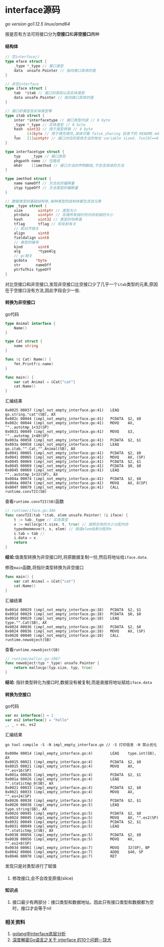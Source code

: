 # interface源码

*go version go1.12.5 linux/amd64*

按是否有方法可将接口分为**空接口**和**非空接口**两种

#### 结构体
```go
// 空interface// 
type eface struct {
	_type *_type // 接口类型
	data  unsafe.Pointer // 指向接口具体的值
}

// 非空interface
type iface struct {
	tab  *itab // 接口的类型以及实体类型
	data unsafe.Pointer // 指向接口具体的值
}

// 接口的类型及实体类型等
type itab struct {
	inter *interfacetype // 接口类型内容 // 8 byte
	_type *_type // 实体类型 // 8 bite
	hash  uint32 // 用于类型转换 // 4 byte
	_     [4]byte // 用于填充填充,具体可看 false_sharing 目录下的 README.md
	fun   [1]uintptr // 接口对应的具体方法的地址 variable sized. fun[0]==0 means _type does not implement inter.
}

type interfacetype struct {
	typ     _type // 接口类型
	pkgpath name // 包路径
	mhdr    []imethod // 接口方法的声明数组,不包含具体的方法
}

type imethod struct {
	name nameOff // 方法名的偏移量
	ityp typeOff // 方法类型的偏移量
}

// 数据类型的基础结构体,每种类型的结构体都包含该元素
type _type struct {
	size       uintptr // 类型大小
	ptrdata    uintptr // 存储所有指针的内存前缀的大小
	hash       uint32 // 类型的哈希值
	tflag      tflag // 和反射有关
	// 和对齐相关
	align      uint8 
	fieldalign uint8 
	// 类型的编号
	kind       uint8
	alg        *typeAlg
	// gc相关
	gcdata    *byte
	str       nameOff
	ptrToThis typeOff
}
```
对比空接口和非空接口,发现非空接口比空接口少了几乎一个`itab`类型的元素,原因在于空接口没有方法,因此字段会少一些.

#### 转换为非空接口
go代码
```go
type Animal interface {
	Name()
}

type Cat struct {
	name string
}

func (c Cat) Name() {
	fmt.Printf(c.name)
}

func main() {
	var cat Animal = &Cat{"cat"}
	cat.Name()
}
```
汇编结果
```
0x0025 00037 (impl_not_empty_interface.go:41)   LEAQ    go.string."cat"(SB), AX
0x002c 00044 (impl_not_empty_interface.go:41)   PCDATA  $2, $0
0x002c 00044 (impl_not_empty_interface.go:41)   MOVQ    AX, ""..autotmp_1+32(SP)
0x0031 00049 (impl_not_empty_interface.go:41)   MOVQ    $3, ""..autotmp_1+40(SP)
0x003a 00058 (impl_not_empty_interface.go:41)   PCDATA  $2, $1
0x003a 00058 (impl_not_empty_interface.go:41)   LEAQ    go.itab."".Cat,"".Animal(SB), AX
0x0041 00065 (impl_not_empty_interface.go:41)   PCDATA  $2, $0
0x0041 00065 (impl_not_empty_interface.go:41)   MOVQ    AX, (SP)
0x0045 00069 (impl_not_empty_interface.go:41)   PCDATA  $2, $1
0x0045 00069 (impl_not_empty_interface.go:41)   PCDATA  $0, $0
0x0045 00069 (impl_not_empty_interface.go:41)   LEAQ    ""..autotmp_1+32(SP), AX
0x004a 00074 (impl_not_empty_interface.go:41)   PCDATA  $2, $0
0x004a 00074 (impl_not_empty_interface.go:41)   MOVQ    AX, 8(SP)
0x004f 00079 (impl_not_empty_interface.go:41)   CALL    runtime.convT2I(SB)
```
查看`runtime.convT2I(SB)`函数
```go
// runtime/iface.go:386
func convT2I(tab *itab, elem unsafe.Pointer) (i iface) {
	t := tab._type // 实体类型
	x := mallocgc(t.size, t, true) // 按照实体的大小分配内存
	typedmemmove(t, x, elem) // 赋值elem给新分配的x
	i.tab = tab // 
	i.data = x
	return
}
```
**结论**:值类型转换为非空接口时,将原数据复制一份,然后将地址给`iface.data`.

修改`main`函数,将指针类型转换为非空接口

```go
func main() {
	var cat Animal = &Cat{"cat"}
	cat.Name()
}
```
汇编结果
```
0x001d 00029 (impl_not_empty_interface.go:18)   PCDATA  $2, $1
0x001d 00029 (impl_not_empty_interface.go:18)   PCDATA  $0, $0
0x001d 00029 (impl_not_empty_interface.go:18)   LEAQ    type."".Cat(SB), AX
0x0024 00036 (impl_not_empty_interface.go:18)   PCDATA  $2, $0
0x0024 00036 (impl_not_empty_interface.go:18)   MOVQ    AX, (SP)
0x0028 00040 (impl_not_empty_interface.go:18)   CALL    runtime.newobject(SB)

``` 
查看`runtime.newobject(SB)`
```go
// runtime/malloc.go:1067
func newobject(typ *_type) unsafe.Pointer {
	return mallocgc(typ.size, typ, true)
}
```
**结论**: 指针类型转化为接口时,数据没有被复制,而是直接将地址赋给`iface.data`

#### 转换为空接口
go代码
```go
var es interface{} = 1
var es2 interface{} = "hello"
_, _ = es, es2
```
汇编结果

`go tool compile -S -N impl_empty_interface.go // -S 打印信息 -N 禁止优化`
```
0x000e 00014 (impl_empty_interface.go:4)        LEAQ    type.int(SB), AX
0x0015 00021 (impl_empty_interface.go:4)        PCDATA  $2, $0
0x0015 00021 (impl_empty_interface.go:4)        MOVQ    AX, "".es+16(SP)
0x001a 00026 (impl_empty_interface.go:4)        PCDATA  $2, $1
0x001a 00026 (impl_empty_interface.go:4)        LEAQ    "".statictmp_0(SB), AX
0x0021 00033 (impl_empty_interface.go:4)        PCDATA  $2, $0
0x0021 00033 (impl_empty_interface.go:4)        MOVQ    AX, "".es+24(SP)
0x0026 00038 (impl_empty_interface.go:5)        PCDATA  $2, $1
0x0026 00038 (impl_empty_interface.go:5)        LEAQ    type.string(SB), AX
0x002d 00045 (impl_empty_interface.go:5)        PCDATA  $2, $0
0x002d 00045 (impl_empty_interface.go:5)        MOVQ    AX, "".es2(SP)
0x0031 00049 (impl_empty_interface.go:5)        PCDATA  $2, $1
0x0031 00049 (impl_empty_interface.go:5)        LEAQ    "".statictmp_1(SB), AX
0x0038 00056 (impl_empty_interface.go:5)        PCDATA  $2, $0
0x0038 00056 (impl_empty_interface.go:5)        MOVQ    AX, "".es2+8(SP)
0x003d 00061 (impl_empty_interface.go:7)        MOVQ    32(SP), BP
0x0042 00066 (impl_empty_interface.go:7)        ADDQ    $40, SP
0x0046 00070 (impl_empty_interface.go:7)        RET
```
发现只是对类型进行了赋值
#### 

1. 修改接口,会不会改变原值(slice)
#### 知识点
1. 接口最少有两部分：接口类型和数据地址。因此只有接口类型和数据都为空时，接口才会等于nil
### 相关资料
1. [golang中interface底层分析](https://www.jianshu.com/p/ce91ca87fef1?utm_campaign=haruki&utm_content=note&utm_medium=reader_share&utm_source=weixin)
2. [深度解密Go语言之关于 interface 的10个问题--饶大](https://www.cnblogs.com/qcrao-2018/p/10766091.html)
